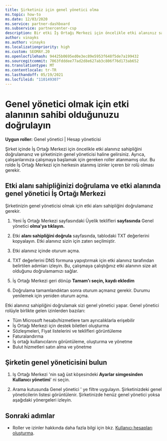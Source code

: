 ```yaml
---
title: Şirketiniz için genel yönetici olma
ms.topic: how-to
ms.date: 12/03/2020
ms.service: partner-dashboard
ms.subservice: partnercenter-csp
description: Bir etki İş Ortağı Merkezi için öncelikle etki alanınız sahipliğini doğrulamanız gerekir. Bunu yapmayı ve kullanıcı ekley kullanıcılara genel yönetici olma hakkında bilgi edinebilirsiniz.
author: vinayks
ms.author: vinayks
ms.localizationpriority: high
ms.custom: SEOMAY.20
ms.openlocfilehash: 94425b0695ed0e3ec89e5953f648f5de7a199432
ms.sourcegitcommit: 7063fdddee77ad2d8e627ab3c806f76d173ab652
ms.translationtype: MT
ms.contentlocale: tr-TR
ms.lasthandoff: 05/19/2021
ms.locfileid: "110149307"
---
```

# <a name="verify-your-domain-ownership-to-become-global-admin"></a>Genel yönetici olmak için etki alanının sahibi olduğunuzu doğrulayın 


**Uygun roller:** Genel yönetici | Hesap yöneticisi

Şirket içinde İş Ortağı Merkezi için öncelikle etki alanınız sahipliğini doğrulamanız ve şirketinizin genel yöneticisi haline gelirsiniz. Ayrıca, çalışanlarınıza çalışmaya başlamak için gereken roller atanmamış olur.  Bu rolde İş Ortağı Merkezi için herkesin atanmış izinler içeren bir rolü olması gerekir.  

## <a name="verify-your-domain-ownership-to-become-a-global-admin-in-partner-center"></a>Etki alanı sahipliğinizi doğrulama ve etki alanında genel yönetici İş Ortağı Merkezi

Şirketinizin genel yöneticisi olmak için etki alanı sahipliğini doğrulamanız gerekir.

1. Yeni İş Ortağı Merkezi sayfasındaki Üyelik teklifleri **sayfasında** Genel yönetici **olma'ya tıklayın.** 

2. Etki **alanı sahipliğini doğrula** sayfasında, tablodaki TXT değerlerini kopyalayın. Etki alanınız sizin için zaten seçilmiştir.

3. Etki alanınız içinde oturum açma. 

4. TXT değerlerini DNS formuna yapıştırmak için etki alanınız tarafından belirtilen adımları izleyin.  Bu, çalışmaya çalıştığınız etki alanının size ait olduğunu doğrulamamızı sağlar.

5. İş Ortağı Merkezi geri dönüp **Tamam'ı seçin, kaydı ekledim**

6. Doğrulama tamamlandıktan sonra oturum açmanız gerekir. Durumu yenilemek için yeniden oturum açma. 

Etki alanınız sahipliğini doğrulamak sizi genel yönetici yapar. Genel yönetici rolüyle birlikte gelen izinlerden bazıları:

- Tüm Microsoft hesabı/hizmetlere tam ayrıcalıklarla erişebilir 
- İş Ortağı Merkezi için destek biletleri oluşturma
- Sözleşmeleri, Fiyat listelerini ve teklifleri görüntüleme
- Faturalandırma
- İş ortağı kullanıcılarını görüntüleme, oluşturma ve yönetme
- Bulut hizmetleri satın alma ve yönetme

## <a name="find-the-companys-global-admin"></a>Şirketin genel yöneticisini bulun

1. Iş Ortağı Merkezi 'nin sağ üst köşesindeki **Ayarlar simgesinden** **Kullanıcı yönetimi**' ni seçin.

1. Arama kutusunda Genel yönetici ' ye filtre uygulayın. Şirketinizdeki genel yöneticilerin listesi görüntülenir. Şirketinizde henüz genel yönetici yoksa aşağıdaki yönergeleri izleyin.

## <a name="next-steps"></a>Sonraki adımlar

- Roller ve izinler hakkında daha fazla bilgi için bkz. [Kullanıcı hesapları oluşturma](create-user-accounts-and-set-permissions.md). 
